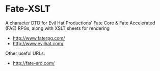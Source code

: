 Fate-XSLT
=========

A character DTD for Evil Hat Productions' Fate Core &amp; Fate Accelerated (FAE) RPGs, along with XSLT sheets for rendering

- http://www.faterpg.com/
- http://www.evilhat.com/

Other useful URLs:
- http://fate-srd.com/
